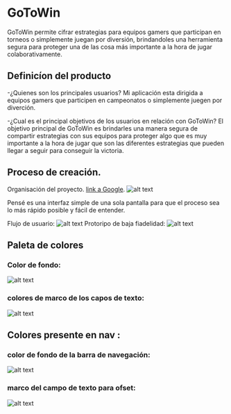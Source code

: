 # GoToWin
GoToWin permite cifrar estrategias para equipos gamers que participan en torneos o simplemente juegan por diversión, brindandoles una herramienta segura para proteger una de las cosa más importante a la hora de jugar colaborativamente.

## Definicíon del producto

-¿Quienes son los principales usuarios?
Mi aplicación esta dirigida a equipos gamers que participen en campeonatos o simplemente juegen por diverción.

-¿Cual es el principal objetivos de los usuarios en relación con GoToWin?
El objetivo principal de GoToWin es brindarles una manera segura de compartir estrategias con sus equipos para proteger algo que es muy importante a la hora de jugar que son las diferentes estrategias que pueden llegar a seguir para conseguir la victoria.


## Proceso de creación.

Organisación del proyecto.
[link a Google](https://trello.com/b/G1vbbqf5/cipher-cesar).
![alt text]()

Pensé es una interfaz simple de una sola pantalla para que el proceso sea lo más rápido posible y fácil de entender.

Flujo de usuario:
![alt text](http://www.imagenonline.com/imagenes/1/1212-0b505bb5c7ece922906bf8a6e8261857ec8e3e12.jpg)
Protoripo de baja fiadelidad:
![alt text](http://www.imagenonline.com/imagenes/1/1213-59edccc36fe42417e5af95932fc01cd5d32a0b4c.jpg)

## Paleta de colores


### Color de fondo:
![alt text](http://www.imagenonline.com/imagenes/1/1214-71ffff8c5bde7819c7f627428034c0bae79fefc5.png)
### colores de marco de los capos de texto:
![alt text](http://www.imagenonline.com/imagenes/1/1216-07dba36cddda939a40c67b2470299fccd3fe866b.png)

## Colores presente en nav :
### color de fondo de la barra de navegación:
![alt text](http://www.imagenonline.com/imagenes/1/1215-b701a7b3b6bb00d6e10697a443bd4efe89b4b413.png)
### marco del campo de texto para ofset:
![alt text](http://www.imagenonline.com/imagenes/1/1216-07dba36cddda939a40c67b2470299fccd3fe866b.png)
